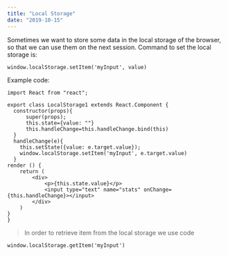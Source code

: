 ```yaml
---
title: "Local Storage"
date: "2019-10-15"
---
```


Sometimes we want to store some data in the local storage of the browser, so that we can use them on the next session. Command to set the local storage is:
```
window.localStorage.setItem('myInput', value)
```
Example code:
```
import React from "react";

export class LocalStorage1 extends React.Component {
  constructor(props){
      super(props);
      this.state={value: ""}
      this.handleChange=this.handleChange.bind(this)
  }
  handleChange(e){
    this.setState({value: e.target.value});
    window.localStorage.setItem('myInput', e.target.value)
  }
render () {
    return (
        <div>
            <p>{this.state.value}</p>
            <input type="text" name="stats" onChange={this.handleChange}></input>
        </div>
    )
}
}
```
> In order to retrieve item from the local storage we use code
```
window.localStorage.getItem('myInput')
```